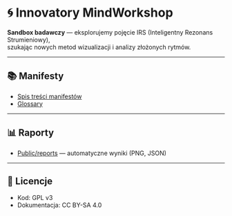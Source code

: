 # 🌀 Innovatory MindWorkshop

**Sandbox badawczy** — eksplorujemy pojęcie IRS (Inteligentny Rezonans Strumieniowy),  
szukając nowych metod wizualizacji i analizy złożonych rytmów.

---

## 📚 Manifesty
- [Spis treści manifestów](../manifesty/00_INDEX.md)  
- [Glossary](../manifesty/GLOSSARY.md)

---

## 📊 Raporty
- [Public/reports](../Public/reports/) — automatyczne wyniki (PNG, JSON)

---

## 📜 Licencje
- Kod: GPL v3  
- Dokumentacja: CC BY-SA 4.0
